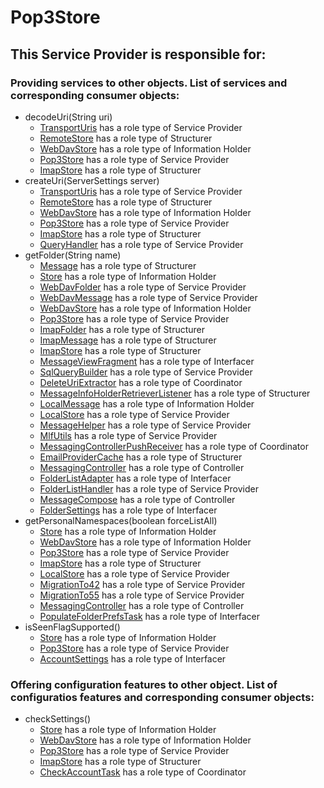 # Pop3Store
## This Service Provider is responsible for:
### Providing services to other objects. List of services and corresponding consumer objects: 
* decodeUri(String uri)
	* [TransportUris](../ServiceProviders/TransportUris.md) has a role type of Service Provider
	* [RemoteStore](../Structurers/RemoteStore.md) has a role type of Structurer
	* [WebDavStore](../InformationHolders/WebDavStore.md) has a role type of Information Holder
	* [Pop3Store](../ServiceProviders/Pop3Store.md) has a role type of Service Provider
	* [ImapStore](../Structurers/ImapStore.md) has a role type of Structurer
* createUri(ServerSettings server)
	* [TransportUris](../ServiceProviders/TransportUris.md) has a role type of Service Provider
	* [RemoteStore](../Structurers/RemoteStore.md) has a role type of Structurer
	* [WebDavStore](../InformationHolders/WebDavStore.md) has a role type of Information Holder
	* [Pop3Store](../ServiceProviders/Pop3Store.md) has a role type of Service Provider
	* [ImapStore](../Structurers/ImapStore.md) has a role type of Structurer
	* [QueryHandler](../ServiceProviders/QueryHandler.md) has a role type of Service Provider
* getFolder(String name)
	* [Message](../Structurers/Message.md) has a role type of Structurer
	* [Store](../InformationHolders/Store.md) has a role type of Information Holder
	* [WebDavFolder](../ServiceProviders/WebDavFolder.md) has a role type of Service Provider
	* [WebDavMessage](../ServiceProviders/WebDavMessage.md) has a role type of Service Provider
	* [WebDavStore](../InformationHolders/WebDavStore.md) has a role type of Information Holder
	* [Pop3Store](../ServiceProviders/Pop3Store.md) has a role type of Service Provider
	* [ImapFolder](../Structurers/ImapFolder.md) has a role type of Structurer
	* [ImapMessage](../Structurers/ImapMessage.md) has a role type of Structurer
	* [ImapStore](../Structurers/ImapStore.md) has a role type of Structurer
	* [MessageViewFragment](../Interfacers/MessageViewFragment.md) has a role type of Interfacer
	* [SqlQueryBuilder](../ServiceProviders/SqlQueryBuilder.md) has a role type of Service Provider
	* [DeleteUriExtractor](../Coordinators/DeleteUriExtractor.md) has a role type of Coordinator
	* [MessageInfoHolderRetrieverListener](../Structurers/MessageInfoHolderRetrieverListener.md) has a role type of Structurer
	* [LocalMessage](../InformationHolders/LocalMessage.md) has a role type of Information Holder
	* [LocalStore](../ServiceProviders/LocalStore.md) has a role type of Service Provider
	* [MessageHelper](../ServiceProviders/MessageHelper.md) has a role type of Service Provider
	* [MlfUtils](../ServiceProviders/MlfUtils.md) has a role type of Service Provider
	* [MessagingControllerPushReceiver](../Coordinators/MessagingControllerPushReceiver.md) has a role type of Coordinator
	* [EmailProviderCache](../Structurers/EmailProviderCache.md) has a role type of Structurer
	* [MessagingController](../Controllers/MessagingController.md) has a role type of Controller
	* [FolderListAdapter](../Interfacers/FolderListAdapter.md) has a role type of Interfacer
	* [FolderListHandler](../ServiceProviders/FolderListHandler.md) has a role type of Service Provider
	* [MessageCompose](../Controllers/MessageCompose.md) has a role type of Controller
	* [FolderSettings](../Interfacers/FolderSettings.md) has a role type of Interfacer
* getPersonalNamespaces(boolean forceListAll)
	* [Store](../InformationHolders/Store.md) has a role type of Information Holder
	* [WebDavStore](../InformationHolders/WebDavStore.md) has a role type of Information Holder
	* [Pop3Store](../ServiceProviders/Pop3Store.md) has a role type of Service Provider
	* [ImapStore](../Structurers/ImapStore.md) has a role type of Structurer
	* [LocalStore](../ServiceProviders/LocalStore.md) has a role type of Service Provider
	* [MigrationTo42](../ServiceProviders/MigrationTo42.md) has a role type of Service Provider
	* [MigrationTo55](../ServiceProviders/MigrationTo55.md) has a role type of Service Provider
	* [MessagingController](../Controllers/MessagingController.md) has a role type of Controller
	* [PopulateFolderPrefsTask](../Interfacers/PopulateFolderPrefsTask.md) has a role type of Interfacer
* isSeenFlagSupported()
	* [Store](../InformationHolders/Store.md) has a role type of Information Holder
	* [Pop3Store](../ServiceProviders/Pop3Store.md) has a role type of Service Provider
	* [AccountSettings](../Interfacers/AccountSettings.md) has a role type of Interfacer
### Offering configuration features to other object. List of configuratios features and corresponding consumer objects: 
* checkSettings()
	* [Store](../InformationHolders/Store.md) has a role type of Information Holder
	* [WebDavStore](../InformationHolders/WebDavStore.md) has a role type of Information Holder
	* [Pop3Store](../ServiceProviders/Pop3Store.md) has a role type of Service Provider
	* [ImapStore](../Structurers/ImapStore.md) has a role type of Structurer
	* [CheckAccountTask](../Coordinators/CheckAccountTask.md) has a role type of Coordinator
